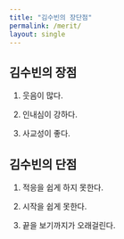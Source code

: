 ```yaml
---
title: "김수빈의 장단점"
permalink: /merit/
layout: single
---
```



## 김수빈의 장점

1. 웃음이 많다.

2. 인내심이 강하다.

3. 사교성이 좋다.

## 김수빈의 단점

1. 적응을 쉽게 하지 못한다.

2. 시작을 쉽게 못한다.

3. 끝을 보기까지가 오래걸린다.
